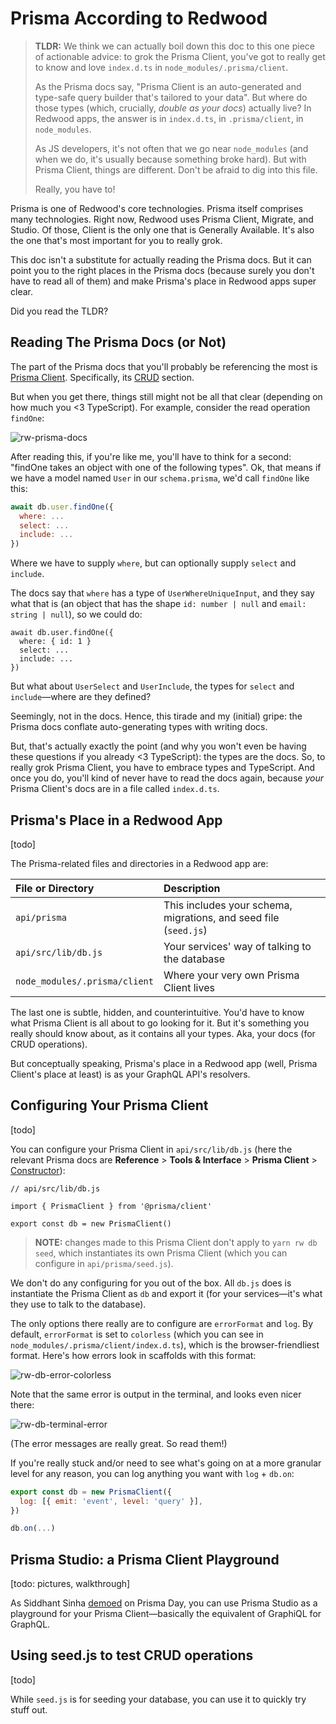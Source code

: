 # Prisma According to Redwood

<!-- TODO -->
<!-- Intellisense section? Why doesn't it show up? -->

> **TLDR:** We think we can actually boil down this doc to this one piece of actionable advice: to grok the Prisma Client, you've got to really get to know and love `index.d.ts` in `node_modules/.prisma/client`.
>
> As the Prisma docs say, "Prisma Client is an auto-generated and type-safe query builder that's tailored to your data". But where do those types (which, crucially, _double as your docs_) actually live? In Redwood apps, the answer is in `index.d.ts`, in `.prisma/client`, in `node_modules`. 
>
> As JS developers, it's not often that we go near `node_modules` (and when we do, it's usually because something broke hard). But with Prisma Client, things are different. Don't be afraid to dig into this file.
>
> Really, you have to!

<!-- you need to 1) embrace types and TypeScript (embrace&mdash;not love, not even really know, just, you've got to open to them) and 2) run `yarn rw db generate` and go checkout `node_modules/.prisma/client/index.d.ts`. If anything, no. 2) is the most important. You've got to know and be familiar with this file&mdash;it's your (literally your, custom-tailored) docs for Prisma Client's CRUD operations. -->

Prisma is one of Redwood's core technologies. Prisma itself comprises many technologies. Right now, Redwood uses Prisma Client, Migrate, and Studio. Of those, Client is the only one that is Generally Available. It's also the one that's most important for you to really grok.

This doc isn't a substitute for actually reading the Prisma docs. But it can point you to the right places in the Prisma docs (because surely you don't have to read all of them) and make Prisma's place in Redwood apps super clear.

Did you read the TLDR?

## Reading The Prisma Docs (or Not)

The part of the Prisma docs that you'll probably be referencing the most is [Prisma Client](https://www.prisma.io/docs/reference/tools-and-interfaces/prisma-client). Specifically, its [CRUD](https://www.prisma.io/docs/reference/tools-and-interfaces/prisma-client/crud) section.

But when you get there, things still might not be all that clear (depending on how much you <3 TypeScript). For example, consider the read operation `findOne`:

![rw-prisma-docs](https://user-images.githubusercontent.com/32992335/86544318-cb3ad580-beda-11ea-93a2-54b306b0b9a3.png)

After reading this, if you're like me, you'll have to think for a second: "findOne takes an object with one of the following types". Ok, that means if we have a model named `User` in our `schema.prisma`, we'd call `findOne` like this:

```javascript
await db.user.findOne({
  where: ...
  select: ...
  include: ...
})
```

Where we have to supply `where`, but can optionally supply `select` and `include`.

The docs say that `where` has a type of `UserWhereUniqueInput`, and they say what that is (an object that has the shape `id: number | null` and `email: string | null`), so we could do:

```javascript{2}
await db.user.findOne({
  where: { id: 1 }
  select: ...
  include: ...
})
```

But what about `UserSelect` and `UserInclude`, the types for `select` and `include`&mdash;where are they defined?

<!-- To their point, Prisma Client is always tailored. But even one example would help, since the basic pattern of CRUD operations is pretty much the same, no matter what your schema is. -->
Seemingly, not in the docs. Hence, this tirade and my (initial) gripe: the Prisma docs conflate auto-generating types with writing docs. 

But, that's actually exactly the point (and why you won't even be having these questions if you already <3 TypeScript): the types are the docs. So, to really grok Prisma Client, you have to embrace types and TypeScript. And once you do, you'll kind of never have to read the docs again, because _your_ Prisma Client's docs are in a file called `index.d.ts`.

## Prisma's Place in a Redwood App

[todo]

The Prisma-related files and directories in a Redwood app are:

| File or Directory             | Description                                                      |
| :---------------------------- | :--------------------------------------------------------------- |
| `api/prisma`                  | This includes your schema, migrations, and seed file (`seed.js`) |
| `api/src/lib/db.js`           | Your services' way of talking to the database                    |
| `node_modules/.prisma/client` | Where your very own Prisma Client lives                          |

<!-- - **Everything in `api/prisma`:** This includes your schema, migrations, and seed file (`seed.js`)
- **`db.js` in `api/src/lib`:** Basically your services' way of accessing the database
- **`.prisma/client` in `node_modules`:** Where your very own Prisma Client lives -->

The last one is subtle, hidden, and counterintuitive. You'd have to know what Prisma Client is all about to go looking for it. But it's something you really should know about, as it contains all your types. Aka, your docs (for CRUD operations).

But conceptually speaking, Prisma's place in a Redwood app (well, Prisma Client's place at least) is as your GraphQL API's resolvers.

## Configuring Your Prisma Client

[todo]

You can configure your Prisma Client in `api/src/lib/db.js` (here the relevant Prisma docs are **Reference** > **Tools & Interface** > **Prisma Client** > [Constructor](https://www.prisma.io/docs/reference/tools-and-interfaces/prisma-client/constructor)):

```javascript{5}
// api/src/lib/db.js

import { PrismaClient } from '@prisma/client'

export const db = new PrismaClient()
```

> **NOTE:** changes made to this Prisma Client don't apply to `yarn rw db seed`, which instantiates its own Prisma Client (which you can configure in `api/prisma/seed.js`).

We don't do any configuring for you out of the box. All `db.js` does is instantiate the Prisma Client as `db` and export it (for your services&mdash;it's what they use to talk to the database).

The only options there really are to configure are `errorFormat` and `log`. By default, `errorFormat` is set to `colorless` (which you can see in `node_modules/.prisma/client/index.d.ts`), which is the browser-friendliest format. Here's how errors look in scaffolds with this format:

![rw-db-error-colorless](https://user-images.githubusercontent.com/32992335/86541265-522e8480-bec0-11ea-9d21-fef517f27322.png)

Note that the same error is output in the terminal, and looks even nicer there:

![rw-db-terminal-error](https://user-images.githubusercontent.com/32992335/86541261-49d64980-bec0-11ea-9515-06ae78433a20.png)

(The error messages are really great. So read them!)

If you're really stuck and/or need to see what's going on at a more granular level for any reason, you can log anything you want with `log` + `db.on`:

```javascript
export const db = new PrismaClient({
  log: [{ emit: 'event', level: 'query' }],
})

db.on(...)
```

## Prisma Studio: a Prisma Client Playground

[todo: pictures, walkthrough]

As Siddhant Sinha [demoed](https://www.youtube.com/watch?v=Jq2ZR-3NYVg&feature=youtu.be&t=302) on Prisma Day, you can use Prisma Studio as a playground for your Prisma Client&mdash;basically the equivalent of GraphiQL for GraphQL.

## Using seed.js to test CRUD operations

<!-- TODO -->
<!-- Remove if you can C and D in prisma studio? At least diminish. -->

[todo]

While `seed.js` is for seeding your database, you can use it to quickly try stuff out.

<!-- ## Example: User and Post

[todo]

> You can can download the redwood project here...

The canonical example is user and post...
We'll be using/copying the prisma quickstart models...

```javascript
model Post {
  id        Int     @id @default(autoincrement())
  title     String
  content   String?
  published Boolean @default(false)
  author    User?   @relation(fields: [authorId], references: [id])
  authorId  Int?
}
model User {
  id    Int     @id @default(autoincrement())
  email String  @unique
  name  String?
  posts Post[]
}
```

There's a one-to-many (m-n?) relationship here: a user can have many posts, but a post, only one user. This is at the "prisma" level. What does that mean? (Might need beekeper studio, etc at this point&mdash;install instructions for that/show other recommendations)

```
yarn rw db save
yarn rw db up
```

now run seed...

Your crud queries...

upsert...

seed.js for creating...

Mocking queries in studio. -->